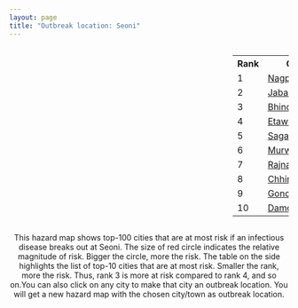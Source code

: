 ```yaml
---
layout: page
title: "Outbreak location: Seoni"
---
```

<div style="width: 100%; overflow: auto;">
<div style="width: 75%; float: left;">
<div id="mapid">
<script src="https://buda-magenta.github.io/hazard_map/load_map.js"></script>

<script>
var marker_outbreak = L.marker([22.275879, 79.721045],{"autoPan": true}).addTo(map); marker_outbreak.bindTooltip("Seoni").openTooltip();

var circle_1 = L.circle([21.149813, 79.082056], {"pane": "markerPane", "color": "red", "fill": true, "fillOpacity": 0.2, "fillRule": "evenodd", "lineCap": "round", "lineJoin": "round", "opacity": 1.0, "radius": 138654, "stroke": true, "weight": 3}).addTo(map);
circle_1.bindTooltip("Nagpur<br>rank: 1<br>hazard index: 0.138655")
circle_1.bindPopup('<a href="https://buda-magenta.github.io/hazard_map/Nagpur">Nagpur</a>')

var circle_2 = L.circle([23.160894, 79.949770], {"pane": "markerPane", "color": "red", "fill": true, "fillOpacity": 0.2, "fillRule": "evenodd", "lineCap": "round", "lineJoin": "round", "opacity": 1.0, "radius": 60774, "stroke": true, "weight": 3}).addTo(map);
circle_2.bindTooltip("Jabalpur<br>rank: 2<br>hazard index: 0.060775")
circle_2.bindPopup('<a href="https://buda-magenta.github.io/hazard_map/Jabalpur">Jabalpur</a>')

var circle_3 = L.circle([26.500000, 78.750000], {"pane": "markerPane", "color": "red", "fill": true, "fillOpacity": 0.2, "fillRule": "evenodd", "lineCap": "round", "lineJoin": "round", "opacity": 1.0, "radius": 58579, "stroke": true, "weight": 3}).addTo(map);
circle_3.bindTooltip("Bhind<br>rank: 3<br>hazard index: 0.058580")
circle_3.bindPopup('<a href="https://buda-magenta.github.io/hazard_map/Bhind">Bhind</a>')

var circle_4 = L.circle([26.718324, 79.090254], {"pane": "markerPane", "color": "red", "fill": true, "fillOpacity": 0.2, "fillRule": "evenodd", "lineCap": "round", "lineJoin": "round", "opacity": 1.0, "radius": 24304, "stroke": true, "weight": 3}).addTo(map);
circle_4.bindTooltip("Etawah<br>rank: 4<br>hazard index: 0.024304")
circle_4.bindPopup('<a href="https://buda-magenta.github.io/hazard_map/Etawah">Etawah</a>')

var circle_5 = L.circle([23.809612, 78.759114], {"pane": "markerPane", "color": "red", "fill": true, "fillOpacity": 0.2, "fillRule": "evenodd", "lineCap": "round", "lineJoin": "round", "opacity": 1.0, "radius": 15756, "stroke": true, "weight": 3}).addTo(map);
circle_5.bindTooltip("Sagar<br>rank: 5<br>hazard index: 0.015757")
circle_5.bindPopup('<a href="https://buda-magenta.github.io/hazard_map/Sagar">Sagar</a>')

var circle_6 = L.circle([23.833962, 80.392456], {"pane": "markerPane", "color": "red", "fill": true, "fillOpacity": 0.2, "fillRule": "evenodd", "lineCap": "round", "lineJoin": "round", "opacity": 1.0, "radius": 12789, "stroke": true, "weight": 3}).addTo(map);
circle_6.bindTooltip("Murwara<br>rank: 6<br>hazard index: 0.012789")
circle_6.bindPopup('<a href="https://buda-magenta.github.io/hazard_map/Murwara">Murwara</a>')

var circle_7 = L.circle([20.972740, 80.691555], {"pane": "markerPane", "color": "red", "fill": true, "fillOpacity": 0.2, "fillRule": "evenodd", "lineCap": "round", "lineJoin": "round", "opacity": 1.0, "radius": 9402, "stroke": true, "weight": 3}).addTo(map);
circle_7.bindTooltip("Rajnandgaon<br>rank: 7<br>hazard index: 0.009403")
circle_7.bindPopup('<a href="https://buda-magenta.github.io/hazard_map/Rajnandgaon">Rajnandgaon</a>')

var circle_8 = L.circle([22.139831, 78.809645], {"pane": "markerPane", "color": "red", "fill": true, "fillOpacity": 0.2, "fillRule": "evenodd", "lineCap": "round", "lineJoin": "round", "opacity": 1.0, "radius": 7970, "stroke": true, "weight": 3}).addTo(map);
circle_8.bindTooltip("Chhindwara<br>rank: 8<br>hazard index: 0.007970")
circle_8.bindPopup('<a href="https://buda-magenta.github.io/hazard_map/Chhindwara">Chhindwara</a>')

var circle_9 = L.circle([21.145629, 80.268387], {"pane": "markerPane", "color": "red", "fill": true, "fillOpacity": 0.2, "fillRule": "evenodd", "lineCap": "round", "lineJoin": "round", "opacity": 1.0, "radius": 7660, "stroke": true, "weight": 3}).addTo(map);
circle_9.bindTooltip("Gondiya<br>rank: 9<br>hazard index: 0.007660")
circle_9.bindPopup('<a href="https://buda-magenta.github.io/hazard_map/Gondiya">Gondiya</a>')

var circle_10 = L.circle([23.750000, 79.583333], {"pane": "markerPane", "color": "red", "fill": true, "fillOpacity": 0.2, "fillRule": "evenodd", "lineCap": "round", "lineJoin": "round", "opacity": 1.0, "radius": 7204, "stroke": true, "weight": 3}).addTo(map);
circle_10.bindTooltip("Damoh<br>rank: 10<br>hazard index: 0.007204")
circle_10.bindPopup('<a href="https://buda-magenta.github.io/hazard_map/Damoh">Damoh</a>')

var circle_11 = L.circle([22.600150, 77.926645], {"pane": "markerPane", "color": "red", "fill": true, "fillOpacity": 0.2, "fillRule": "evenodd", "lineCap": "round", "lineJoin": "round", "opacity": 1.0, "radius": 6799, "stroke": true, "weight": 3}).addTo(map);
circle_11.bindTooltip("Hoshangabad<br>rank: 11<br>hazard index: 0.006799")
circle_11.bindPopup('<a href="https://buda-magenta.github.io/hazard_map/Hoshangabad">Hoshangabad</a>')

var circle_12 = L.circle([20.825623, 78.613146], {"pane": "markerPane", "color": "red", "fill": true, "fillOpacity": 0.2, "fillRule": "evenodd", "lineCap": "round", "lineJoin": "round", "opacity": 1.0, "radius": 6083, "stroke": true, "weight": 3}).addTo(map);
circle_12.bindTooltip("Wardha<br>rank: 12<br>hazard index: 0.006084")
circle_12.bindPopup('<a href="https://buda-magenta.github.io/hazard_map/Wardha">Wardha</a>')

var circle_13 = L.circle([21.879616, 77.875681], {"pane": "markerPane", "color": "red", "fill": true, "fillOpacity": 0.2, "fillRule": "evenodd", "lineCap": "round", "lineJoin": "round", "opacity": 1.0, "radius": 5956, "stroke": true, "weight": 3}).addTo(map);
circle_13.bindTooltip("Betul<br>rank: 13<br>hazard index: 0.005957")
circle_13.bindPopup('<a href="https://buda-magenta.github.io/hazard_map/Betul">Betul</a>')

var circle_14 = L.circle([25.531031, 78.652689], {"pane": "markerPane", "color": "red", "fill": true, "fillOpacity": 0.2, "fillRule": "evenodd", "lineCap": "round", "lineJoin": "round", "opacity": 1.0, "radius": 5581, "stroke": true, "weight": 3}).addTo(map);
circle_14.bindTooltip("Jhansi<br>rank: 14<br>hazard index: 0.005582")
circle_14.bindPopup('<a href="https://buda-magenta.github.io/hazard_map/Jhansi">Jhansi</a>')

var circle_15 = L.circle([21.237947, 81.633683], {"pane": "markerPane", "color": "red", "fill": true, "fillOpacity": 0.2, "fillRule": "evenodd", "lineCap": "round", "lineJoin": "round", "opacity": 1.0, "radius": 4483, "stroke": true, "weight": 3}).addTo(map);
circle_15.bindTooltip("Raipur<br>rank: 15<br>hazard index: 0.004483")
circle_15.bindPopup('<a href="https://buda-magenta.github.io/hazard_map/Raipur">Raipur</a>')

var circle_16 = L.circle([19.075990, 72.877393], {"pane": "markerPane", "color": "red", "fill": true, "fillOpacity": 0.2, "fillRule": "evenodd", "lineCap": "round", "lineJoin": "round", "opacity": 1.0, "radius": 4418, "stroke": true, "weight": 3}).addTo(map);
circle_16.bindTooltip("Mumbai<br>rank: 16<br>hazard index: 0.004419")
circle_16.bindPopup('<a href="https://buda-magenta.github.io/hazard_map/Mumbai">Mumbai</a>')

var circle_17 = L.circle([21.154541, 77.644296], {"pane": "markerPane", "color": "red", "fill": true, "fillOpacity": 0.2, "fillRule": "evenodd", "lineCap": "round", "lineJoin": "round", "opacity": 1.0, "radius": 4130, "stroke": true, "weight": 3}).addTo(map);
circle_17.bindTooltip("Amravati<br>rank: 17<br>hazard index: 0.004130")
circle_17.bindPopup('<a href="https://buda-magenta.github.io/hazard_map/Amravati">Amravati</a>')

var circle_18 = L.circle([20.030976, 79.358139], {"pane": "markerPane", "color": "red", "fill": true, "fillOpacity": 0.2, "fillRule": "evenodd", "lineCap": "round", "lineJoin": "round", "opacity": 1.0, "radius": 3257, "stroke": true, "weight": 3}).addTo(map);
circle_18.bindTooltip("Chandrapur<br>rank: 18<br>hazard index: 0.003258")
circle_18.bindPopup('<a href="https://buda-magenta.github.io/hazard_map/Chandrapur">Chandrapur</a>')

var circle_19 = L.circle([26.460914, 80.321759], {"pane": "markerPane", "color": "red", "fill": true, "fillOpacity": 0.2, "fillRule": "evenodd", "lineCap": "round", "lineJoin": "round", "opacity": 1.0, "radius": 2522, "stroke": true, "weight": 3}).addTo(map);
circle_19.bindTooltip("Kanpur<br>rank: 19<br>hazard index: 0.002522")
circle_19.bindPopup('<a href="https://buda-magenta.github.io/hazard_map/Kanpur">Kanpur</a>')

var circle_20 = L.circle([24.500000, 81.000000], {"pane": "markerPane", "color": "red", "fill": true, "fillOpacity": 0.2, "fillRule": "evenodd", "lineCap": "round", "lineJoin": "round", "opacity": 1.0, "radius": 2298, "stroke": true, "weight": 3}).addTo(map);
circle_20.bindTooltip("Satna<br>rank: 20<br>hazard index: 0.002299")
circle_20.bindPopup('<a href="https://buda-magenta.github.io/hazard_map/Satna">Satna</a>')

var circle_21 = L.circle([28.651718, 77.221939], {"pane": "markerPane", "color": "red", "fill": true, "fillOpacity": 0.2, "fillRule": "evenodd", "lineCap": "round", "lineJoin": "round", "opacity": 1.0, "radius": 2015, "stroke": true, "weight": 3}).addTo(map);
circle_21.bindTooltip("Delhi<br>rank: 21<br>hazard index: 0.002015")
circle_21.bindPopup('<a href="https://buda-magenta.github.io/hazard_map/Delhi">Delhi</a>')

var circle_22 = L.circle([23.258486, 77.401989], {"pane": "markerPane", "color": "red", "fill": true, "fillOpacity": 0.2, "fillRule": "evenodd", "lineCap": "round", "lineJoin": "round", "opacity": 1.0, "radius": 1881, "stroke": true, "weight": 3}).addTo(map);
circle_22.bindTooltip("Bhopal<br>rank: 22<br>hazard index: 0.001881")
circle_22.bindPopup('<a href="https://buda-magenta.github.io/hazard_map/Bhopal">Bhopal</a>')

var circle_23 = L.circle([25.438130, 81.833800], {"pane": "markerPane", "color": "red", "fill": true, "fillOpacity": 0.2, "fillRule": "evenodd", "lineCap": "round", "lineJoin": "round", "opacity": 1.0, "radius": 1796, "stroke": true, "weight": 3}).addTo(map);
circle_23.bindTooltip("Allahabad<br>rank: 23<br>hazard index: 0.001797")
circle_23.bindPopup('<a href="https://buda-magenta.github.io/hazard_map/Allahabad">Allahabad</a>')

var circle_24 = L.circle([26.203725, 78.157363], {"pane": "markerPane", "color": "red", "fill": true, "fillOpacity": 0.2, "fillRule": "evenodd", "lineCap": "round", "lineJoin": "round", "opacity": 1.0, "radius": 1751, "stroke": true, "weight": 3}).addTo(map);
circle_24.bindTooltip("Gwalior<br>rank: 24<br>hazard index: 0.001751")
circle_24.bindPopup('<a href="https://buda-magenta.github.io/hazard_map/Gwalior">Gwalior</a>')

var circle_25 = L.circle([22.541418, 88.357691], {"pane": "markerPane", "color": "red", "fill": true, "fillOpacity": 0.2, "fillRule": "evenodd", "lineCap": "round", "lineJoin": "round", "opacity": 1.0, "radius": 1725, "stroke": true, "weight": 3}).addTo(map);
circle_25.bindTooltip("Kolkata<br>rank: 25<br>hazard index: 0.001726")
circle_25.bindPopup('<a href="https://buda-magenta.github.io/hazard_map/Kolkata">Kolkata</a>')

var circle_26 = L.circle([18.521428, 73.854454], {"pane": "markerPane", "color": "red", "fill": true, "fillOpacity": 0.2, "fillRule": "evenodd", "lineCap": "round", "lineJoin": "round", "opacity": 1.0, "radius": 1681, "stroke": true, "weight": 3}).addTo(map);
circle_26.bindTooltip("Pune<br>rank: 26<br>hazard index: 0.001682")
circle_26.bindPopup('<a href="https://buda-magenta.github.io/hazard_map/Pune">Pune</a>')

var circle_27 = L.circle([20.843512, 75.525927], {"pane": "markerPane", "color": "red", "fill": true, "fillOpacity": 0.2, "fillRule": "evenodd", "lineCap": "round", "lineJoin": "round", "opacity": 1.0, "radius": 1461, "stroke": true, "weight": 3}).addTo(map);
circle_27.bindTooltip("Jalgaon<br>rank: 27<br>hazard index: 0.001461")
circle_27.bindPopup('<a href="https://buda-magenta.github.io/hazard_map/Jalgaon">Jalgaon</a>')

var circle_28 = L.circle([27.175255, 78.009816], {"pane": "markerPane", "color": "red", "fill": true, "fillOpacity": 0.2, "fillRule": "evenodd", "lineCap": "round", "lineJoin": "round", "opacity": 1.0, "radius": 1435, "stroke": true, "weight": 3}).addTo(map);
circle_28.bindTooltip("Agra<br>rank: 28<br>hazard index: 0.001435")
circle_28.bindPopup('<a href="https://buda-magenta.github.io/hazard_map/Agra">Agra</a>')

var circle_29 = L.circle([22.720362, 75.868200], {"pane": "markerPane", "color": "red", "fill": true, "fillOpacity": 0.2, "fillRule": "evenodd", "lineCap": "round", "lineJoin": "round", "opacity": 1.0, "radius": 1423, "stroke": true, "weight": 3}).addTo(map);
circle_29.bindTooltip("Indore<br>rank: 29<br>hazard index: 0.001424")
circle_29.bindPopup('<a href="https://buda-magenta.github.io/hazard_map/Indore">Indore</a>')

var circle_30 = L.circle([17.388786, 78.461065], {"pane": "markerPane", "color": "red", "fill": true, "fillOpacity": 0.2, "fillRule": "evenodd", "lineCap": "round", "lineJoin": "round", "opacity": 1.0, "radius": 1310, "stroke": true, "weight": 3}).addTo(map);
circle_30.bindTooltip("Hyderabad<br>rank: 30<br>hazard index: 0.001311")
circle_30.bindPopup('<a href="https://buda-magenta.github.io/hazard_map/Hyderabad">Hyderabad</a>')

var circle_31 = L.circle([12.979120, 77.591300], {"pane": "markerPane", "color": "red", "fill": true, "fillOpacity": 0.2, "fillRule": "evenodd", "lineCap": "round", "lineJoin": "round", "opacity": 1.0, "radius": 1185, "stroke": true, "weight": 3}).addTo(map);
circle_31.bindTooltip("Bangalore<br>rank: 31<br>hazard index: 0.001185")
circle_31.bindPopup('<a href="https://buda-magenta.github.io/hazard_map/Bangalore">Bangalore</a>')

var circle_32 = L.circle([21.199035, 81.397955], {"pane": "markerPane", "color": "red", "fill": true, "fillOpacity": 0.2, "fillRule": "evenodd", "lineCap": "round", "lineJoin": "round", "opacity": 1.0, "radius": 1180, "stroke": true, "weight": 3}).addTo(map);
circle_32.bindTooltip("Durg<br>rank: 32<br>hazard index: 0.001181")
circle_32.bindPopup('<a href="https://buda-magenta.github.io/hazard_map/Durg">Durg</a>')

var circle_33 = L.circle([24.197443, 82.666145], {"pane": "markerPane", "color": "red", "fill": true, "fillOpacity": 0.2, "fillRule": "evenodd", "lineCap": "round", "lineJoin": "round", "opacity": 1.0, "radius": 1160, "stroke": true, "weight": 3}).addTo(map);
circle_33.bindTooltip("Singrauli<br>rank: 33<br>hazard index: 0.001161")
circle_33.bindPopup('<a href="https://buda-magenta.github.io/hazard_map/Singrauli">Singrauli</a>')

var circle_34 = L.circle([22.383333, 82.133333], {"pane": "markerPane", "color": "red", "fill": true, "fillOpacity": 0.2, "fillRule": "evenodd", "lineCap": "round", "lineJoin": "round", "opacity": 1.0, "radius": 1042, "stroke": true, "weight": 3}).addTo(map);
circle_34.bindTooltip("Bilaspur<br>rank: 34<br>hazard index: 0.001043")
circle_34.bindPopup('<a href="https://buda-magenta.github.io/hazard_map/Bilaspur">Bilaspur</a>')

var circle_35 = L.circle([13.083694, 80.270186], {"pane": "markerPane", "color": "red", "fill": true, "fillOpacity": 0.2, "fillRule": "evenodd", "lineCap": "round", "lineJoin": "round", "opacity": 1.0, "radius": 1004, "stroke": true, "weight": 3}).addTo(map);
circle_35.bindTooltip("Chennai<br>rank: 35<br>hazard index: 0.001005")
circle_35.bindPopup('<a href="https://buda-magenta.github.io/hazard_map/Chennai">Chennai</a>')

var circle_36 = L.circle([26.838100, 80.934600], {"pane": "markerPane", "color": "red", "fill": true, "fillOpacity": 0.2, "fillRule": "evenodd", "lineCap": "round", "lineJoin": "round", "opacity": 1.0, "radius": 912, "stroke": true, "weight": 3}).addTo(map);
circle_36.bindTooltip("Lucknow<br>rank: 36<br>hazard index: 0.000913")
circle_36.bindPopup('<a href="https://buda-magenta.github.io/hazard_map/Lucknow">Lucknow</a>')

var circle_37 = L.circle([20.761862, 77.192172], {"pane": "markerPane", "color": "red", "fill": true, "fillOpacity": 0.2, "fillRule": "evenodd", "lineCap": "round", "lineJoin": "round", "opacity": 1.0, "radius": 890, "stroke": true, "weight": 3}).addTo(map);
circle_37.bindTooltip("Akola<br>rank: 37<br>hazard index: 0.000890")
circle_37.bindPopup('<a href="https://buda-magenta.github.io/hazard_map/Akola">Akola</a>')

var circle_38 = L.circle([20.166670, 79.172114], {"pane": "markerPane", "color": "red", "fill": true, "fillOpacity": 0.2, "fillRule": "evenodd", "lineCap": "round", "lineJoin": "round", "opacity": 1.0, "radius": 849, "stroke": true, "weight": 3}).addTo(map);
circle_38.bindTooltip("Bhadravati<br>rank: 38<br>hazard index: 0.000849")
circle_38.bindPopup('<a href="https://buda-magenta.github.io/hazard_map/Bhadravati">Bhadravati</a>')

var circle_39 = L.circle([21.200996, 81.335426], {"pane": "markerPane", "color": "red", "fill": true, "fillOpacity": 0.2, "fillRule": "evenodd", "lineCap": "round", "lineJoin": "round", "opacity": 1.0, "radius": 842, "stroke": true, "weight": 3}).addTo(map);
circle_39.bindTooltip("Bhilai Nagar<br>rank: 39<br>hazard index: 0.000842")
circle_39.bindPopup('<a href="https://buda-magenta.github.io/hazard_map/Bhilai_Nagar">Bhilai Nagar</a>')

var circle_40 = L.circle([27.876990, 78.137290], {"pane": "markerPane", "color": "red", "fill": true, "fillOpacity": 0.2, "fillRule": "evenodd", "lineCap": "round", "lineJoin": "round", "opacity": 1.0, "radius": 795, "stroke": true, "weight": 3}).addTo(map);
circle_40.bindTooltip("Aligarh<br>rank: 40<br>hazard index: 0.000795")
circle_40.bindPopup('<a href="https://buda-magenta.github.io/hazard_map/Aligarh">Aligarh</a>')

var circle_41 = L.circle([23.122634, 83.198189], {"pane": "markerPane", "color": "red", "fill": true, "fillOpacity": 0.2, "fillRule": "evenodd", "lineCap": "round", "lineJoin": "round", "opacity": 1.0, "radius": 627, "stroke": true, "weight": 3}).addTo(map);
circle_41.bindTooltip("Ambikapur<br>rank: 41<br>hazard index: 0.000628")
circle_41.bindPopup('<a href="https://buda-magenta.github.io/hazard_map/Ambikapur">Ambikapur</a>')

var circle_42 = L.circle([19.500000, 78.500000], {"pane": "markerPane", "color": "red", "fill": true, "fillOpacity": 0.2, "fillRule": "evenodd", "lineCap": "round", "lineJoin": "round", "opacity": 1.0, "radius": 616, "stroke": true, "weight": 3}).addTo(map);
circle_42.bindTooltip("Adilabad<br>rank: 42<br>hazard index: 0.000617")
circle_42.bindPopup('<a href="https://buda-magenta.github.io/hazard_map/Adilabad">Adilabad</a>')

var circle_43 = L.circle([27.177366, 78.389912], {"pane": "markerPane", "color": "red", "fill": true, "fillOpacity": 0.2, "fillRule": "evenodd", "lineCap": "round", "lineJoin": "round", "opacity": 1.0, "radius": 550, "stroke": true, "weight": 3}).addTo(map);
circle_43.bindTooltip("Firozabad<br>rank: 43<br>hazard index: 0.000550")
circle_43.bindPopup('<a href="https://buda-magenta.github.io/hazard_map/Firozabad">Firozabad</a>')

var circle_44 = L.circle([24.759267, 81.655000], {"pane": "markerPane", "color": "red", "fill": true, "fillOpacity": 0.2, "fillRule": "evenodd", "lineCap": "round", "lineJoin": "round", "opacity": 1.0, "radius": 541, "stroke": true, "weight": 3}).addTo(map);
circle_44.bindTooltip("Rewa<br>rank: 44<br>hazard index: 0.000542")
circle_44.bindPopup('<a href="https://buda-magenta.github.io/hazard_map/Rewa">Rewa</a>')

var circle_45 = L.circle([22.801519, 86.202958], {"pane": "markerPane", "color": "red", "fill": true, "fillOpacity": 0.2, "fillRule": "evenodd", "lineCap": "round", "lineJoin": "round", "opacity": 1.0, "radius": 533, "stroke": true, "weight": 3}).addTo(map);
circle_45.bindTooltip("Jamshedpur<br>rank: 45<br>hazard index: 0.000534")
circle_45.bindPopup('<a href="https://buda-magenta.github.io/hazard_map/Jamshedpur">Jamshedpur</a>')

var circle_46 = L.circle([25.335649, 83.007629], {"pane": "markerPane", "color": "red", "fill": true, "fillOpacity": 0.2, "fillRule": "evenodd", "lineCap": "round", "lineJoin": "round", "opacity": 1.0, "radius": 520, "stroke": true, "weight": 3}).addTo(map);
circle_46.bindTooltip("Varanasi<br>rank: 46<br>hazard index: 0.000520")
circle_46.bindPopup('<a href="https://buda-magenta.github.io/hazard_map/Varanasi">Varanasi</a>')

var circle_47 = L.circle([20.325704, 78.116914], {"pane": "markerPane", "color": "red", "fill": true, "fillOpacity": 0.2, "fillRule": "evenodd", "lineCap": "round", "lineJoin": "round", "opacity": 1.0, "radius": 517, "stroke": true, "weight": 3}).addTo(map);
circle_47.bindTooltip("Yavatmal<br>rank: 47<br>hazard index: 0.000518")
circle_47.bindPopup('<a href="https://buda-magenta.github.io/hazard_map/Yavatmal">Yavatmal</a>')

var circle_48 = L.circle([20.475195, 78.742396], {"pane": "markerPane", "color": "red", "fill": true, "fillOpacity": 0.2, "fillRule": "evenodd", "lineCap": "round", "lineJoin": "round", "opacity": 1.0, "radius": 512, "stroke": true, "weight": 3}).addTo(map);
circle_48.bindTooltip("Hinganghat<br>rank: 48<br>hazard index: 0.000512")
circle_48.bindPopup('<a href="https://buda-magenta.github.io/hazard_map/Hinganghat">Hinganghat</a>')

var circle_49 = L.circle([25.196826, 76.000893], {"pane": "markerPane", "color": "red", "fill": true, "fillOpacity": 0.2, "fillRule": "evenodd", "lineCap": "round", "lineJoin": "round", "opacity": 1.0, "radius": 481, "stroke": true, "weight": 3}).addTo(map);
circle_49.bindTooltip("Kota<br>rank: 49<br>hazard index: 0.000482")
circle_49.bindPopup('<a href="https://buda-magenta.github.io/hazard_map/Kota">Kota</a>')

var circle_50 = L.circle([26.915458, 75.818982], {"pane": "markerPane", "color": "red", "fill": true, "fillOpacity": 0.2, "fillRule": "evenodd", "lineCap": "round", "lineJoin": "round", "opacity": 1.0, "radius": 473, "stroke": true, "weight": 3}).addTo(map);
circle_50.bindTooltip("Jaipur<br>rank: 50<br>hazard index: 0.000473")
circle_50.bindPopup('<a href="https://buda-magenta.github.io/hazard_map/Jaipur">Jaipur</a>')

var circle_51 = L.circle([20.993276, 75.839983], {"pane": "markerPane", "color": "red", "fill": true, "fillOpacity": 0.2, "fillRule": "evenodd", "lineCap": "round", "lineJoin": "round", "opacity": 1.0, "radius": 471, "stroke": true, "weight": 3}).addTo(map);
circle_51.bindTooltip("Bhusawal<br>rank: 51<br>hazard index: 0.000472")
circle_51.bindPopup('<a href="https://buda-magenta.github.io/hazard_map/Bhusawal">Bhusawal</a>')

var circle_52 = L.circle([16.508759, 80.618510], {"pane": "markerPane", "color": "red", "fill": true, "fillOpacity": 0.2, "fillRule": "evenodd", "lineCap": "round", "lineJoin": "round", "opacity": 1.0, "radius": 429, "stroke": true, "weight": 3}).addTo(map);
circle_52.bindTooltip("Vijayawada<br>rank: 52<br>hazard index: 0.000429")
circle_52.bindPopup('<a href="https://buda-magenta.github.io/hazard_map/Vijayawada">Vijayawada</a>')

var circle_53 = L.circle([20.259399, 76.976203], {"pane": "markerPane", "color": "red", "fill": true, "fillOpacity": 0.2, "fillRule": "evenodd", "lineCap": "round", "lineJoin": "round", "opacity": 1.0, "radius": 408, "stroke": true, "weight": 3}).addTo(map);
circle_53.bindTooltip("Malegaon<br>rank: 53<br>hazard index: 0.000409")
circle_53.bindPopup('<a href="https://buda-magenta.github.io/hazard_map/Malegaon">Malegaon</a>')

var circle_54 = L.circle([25.375241, 77.828119], {"pane": "markerPane", "color": "red", "fill": true, "fillOpacity": 0.2, "fillRule": "evenodd", "lineCap": "round", "lineJoin": "round", "opacity": 1.0, "radius": 398, "stroke": true, "weight": 3}).addTo(map);
circle_54.bindTooltip("Shivpuri<br>rank: 54<br>hazard index: 0.000398")
circle_54.bindPopup('<a href="https://buda-magenta.github.io/hazard_map/Shivpuri">Shivpuri</a>')

var circle_55 = L.circle([23.174597, 75.785142], {"pane": "markerPane", "color": "red", "fill": true, "fillOpacity": 0.2, "fillRule": "evenodd", "lineCap": "round", "lineJoin": "round", "opacity": 1.0, "radius": 374, "stroke": true, "weight": 3}).addTo(map);
circle_55.bindTooltip("Ujjain<br>rank: 55<br>hazard index: 0.000374")
circle_55.bindPopup('<a href="https://buda-magenta.github.io/hazard_map/Ujjain">Ujjain</a>')

var circle_56 = L.circle([17.723128, 83.301284], {"pane": "markerPane", "color": "red", "fill": true, "fillOpacity": 0.2, "fillRule": "evenodd", "lineCap": "round", "lineJoin": "round", "opacity": 1.0, "radius": 337, "stroke": true, "weight": 3}).addTo(map);
circle_56.bindTooltip("Visakhapatnam<br>rank: 56<br>hazard index: 0.000337")
circle_56.bindPopup('<a href="https://buda-magenta.github.io/hazard_map/Visakhapatnam">Visakhapatnam</a>')

var circle_57 = L.circle([23.021624, 72.579707], {"pane": "markerPane", "color": "red", "fill": true, "fillOpacity": 0.2, "fillRule": "evenodd", "lineCap": "round", "lineJoin": "round", "opacity": 1.0, "radius": 321, "stroke": true, "weight": 3}).addTo(map);
circle_57.bindTooltip("Ahmedabad<br>rank: 57<br>hazard index: 0.000322")
circle_57.bindPopup('<a href="https://buda-magenta.github.io/hazard_map/Ahmedabad">Ahmedabad</a>')

var circle_58 = L.circle([27.633333, 77.583333], {"pane": "markerPane", "color": "red", "fill": true, "fillOpacity": 0.2, "fillRule": "evenodd", "lineCap": "round", "lineJoin": "round", "opacity": 1.0, "radius": 318, "stroke": true, "weight": 3}).addTo(map);
circle_58.bindTooltip("Mathura<br>rank: 58<br>hazard index: 0.000318")
circle_58.bindPopup('<a href="https://buda-magenta.github.io/hazard_map/Mathura">Mathura</a>')

var circle_59 = L.circle([21.170200, 72.831100], {"pane": "markerPane", "color": "red", "fill": true, "fillOpacity": 0.2, "fillRule": "evenodd", "lineCap": "round", "lineJoin": "round", "opacity": 1.0, "radius": 303, "stroke": true, "weight": 3}).addTo(map);
circle_59.bindTooltip("Surat<br>rank: 59<br>hazard index: 0.000303")
circle_59.bindPopup('<a href="https://buda-magenta.github.io/hazard_map/Surat">Surat</a>')

var circle_60 = L.circle([27.912633, 79.746563], {"pane": "markerPane", "color": "red", "fill": true, "fillOpacity": 0.2, "fillRule": "evenodd", "lineCap": "round", "lineJoin": "round", "opacity": 1.0, "radius": 298, "stroke": true, "weight": 3}).addTo(map);
circle_60.bindTooltip("Shahjahanpur<br>rank: 60<br>hazard index: 0.000299")
circle_60.bindPopup('<a href="https://buda-magenta.github.io/hazard_map/Shahjahanpur">Shahjahanpur</a>')

var circle_61 = L.circle([19.194329, 72.970178], {"pane": "markerPane", "color": "red", "fill": true, "fillOpacity": 0.2, "fillRule": "evenodd", "lineCap": "round", "lineJoin": "round", "opacity": 1.0, "radius": 285, "stroke": true, "weight": 3}).addTo(map);
circle_61.bindTooltip("Thane<br>rank: 61<br>hazard index: 0.000285")
circle_61.bindPopup('<a href="https://buda-magenta.github.io/hazard_map/Thane">Thane</a>')

var circle_62 = L.circle([26.269722, 82.994425], {"pane": "markerPane", "color": "red", "fill": true, "fillOpacity": 0.2, "fillRule": "evenodd", "lineCap": "round", "lineJoin": "round", "opacity": 1.0, "radius": 278, "stroke": true, "weight": 3}).addTo(map);
circle_62.bindTooltip("Burhanpur<br>rank: 62<br>hazard index: 0.000279")
circle_62.bindPopup('<a href="https://buda-magenta.github.io/hazard_map/Burhanpur">Burhanpur</a>')

var circle_63 = L.circle([21.977864, 76.568828], {"pane": "markerPane", "color": "red", "fill": true, "fillOpacity": 0.2, "fillRule": "evenodd", "lineCap": "round", "lineJoin": "round", "opacity": 1.0, "radius": 278, "stroke": true, "weight": 3}).addTo(map);
circle_63.bindTooltip("Khandwa<br>rank: 63<br>hazard index: 0.000279")
circle_63.bindPopup('<a href="https://buda-magenta.github.io/hazard_map/Khandwa">Khandwa</a>')

var circle_64 = L.circle([26.575504, 80.613762], {"pane": "markerPane", "color": "red", "fill": true, "fillOpacity": 0.2, "fillRule": "evenodd", "lineCap": "round", "lineJoin": "round", "opacity": 1.0, "radius": 277, "stroke": true, "weight": 3}).addTo(map);
circle_64.bindTooltip("Unnao<br>rank: 64<br>hazard index: 0.000278")
circle_64.bindPopup('<a href="https://buda-magenta.github.io/hazard_map/Unnao">Unnao</a>')

var circle_65 = L.circle([25.609324, 85.123525], {"pane": "markerPane", "color": "red", "fill": true, "fillOpacity": 0.2, "fillRule": "evenodd", "lineCap": "round", "lineJoin": "round", "opacity": 1.0, "radius": 275, "stroke": true, "weight": 3}).addTo(map);
circle_65.bindTooltip("Patna<br>rank: 65<br>hazard index: 0.000275")
circle_65.bindPopup('<a href="https://buda-magenta.github.io/hazard_map/Patna">Patna</a>')

var circle_66 = L.circle([22.214285, 84.872437], {"pane": "markerPane", "color": "red", "fill": true, "fillOpacity": 0.2, "fillRule": "evenodd", "lineCap": "round", "lineJoin": "round", "opacity": 1.0, "radius": 258, "stroke": true, "weight": 3}).addTo(map);
circle_66.bindTooltip("Raurkela<br>rank: 66<br>hazard index: 0.000259")
circle_66.bindPopup('<a href="https://buda-magenta.github.io/hazard_map/Raurkela">Raurkela</a>')

var circle_67 = L.circle([27.437194, 79.489129], {"pane": "markerPane", "color": "red", "fill": true, "fillOpacity": 0.2, "fillRule": "evenodd", "lineCap": "round", "lineJoin": "round", "opacity": 1.0, "radius": 251, "stroke": true, "weight": 3}).addTo(map);
circle_67.bindTooltip("Farrukhabad<br>rank: 67<br>hazard index: 0.000251")
circle_67.bindPopup('<a href="https://buda-magenta.github.io/hazard_map/Farrukhabad">Farrukhabad</a>')

var circle_68 = L.circle([27.265212, 77.369126], {"pane": "markerPane", "color": "red", "fill": true, "fillOpacity": 0.2, "fillRule": "evenodd", "lineCap": "round", "lineJoin": "round", "opacity": 1.0, "radius": 229, "stroke": true, "weight": 3}).addTo(map);
circle_68.bindTooltip("Bharatpur<br>rank: 68<br>hazard index: 0.000230")
circle_68.bindPopup('<a href="https://buda-magenta.github.io/hazard_map/Bharatpur">Bharatpur</a>')

var circle_69 = L.circle([20.011247, 73.790236], {"pane": "markerPane", "color": "red", "fill": true, "fillOpacity": 0.2, "fillRule": "evenodd", "lineCap": "round", "lineJoin": "round", "opacity": 1.0, "radius": 223, "stroke": true, "weight": 3}).addTo(map);
circle_69.bindTooltip("Nashik<br>rank: 69<br>hazard index: 0.000224")
circle_69.bindPopup('<a href="https://buda-magenta.github.io/hazard_map/Nashik">Nashik</a>')

var circle_70 = L.circle([22.519770, 82.629515], {"pane": "markerPane", "color": "red", "fill": true, "fillOpacity": 0.2, "fillRule": "evenodd", "lineCap": "round", "lineJoin": "round", "opacity": 1.0, "radius": 222, "stroke": true, "weight": 3}).addTo(map);
circle_70.bindTooltip("Korba<br>rank: 70<br>hazard index: 0.000223")
circle_70.bindPopup('<a href="https://buda-magenta.github.io/hazard_map/Korba">Korba</a>')

var circle_71 = L.circle([17.980609, 79.598212], {"pane": "markerPane", "color": "red", "fill": true, "fillOpacity": 0.2, "fillRule": "evenodd", "lineCap": "round", "lineJoin": "round", "opacity": 1.0, "radius": 216, "stroke": true, "weight": 3}).addTo(map);
circle_71.bindTooltip("Warangal<br>rank: 71<br>hazard index: 0.000216")
circle_71.bindPopup('<a href="https://buda-magenta.github.io/hazard_map/Warangal">Warangal</a>')

var circle_72 = L.circle([23.000000, 76.166667], {"pane": "markerPane", "color": "red", "fill": true, "fillOpacity": 0.2, "fillRule": "evenodd", "lineCap": "round", "lineJoin": "round", "opacity": 1.0, "radius": 210, "stroke": true, "weight": 3}).addTo(map);
circle_72.bindTooltip("Dewas<br>rank: 72<br>hazard index: 0.000210")
circle_72.bindPopup('<a href="https://buda-magenta.github.io/hazard_map/Dewas">Dewas</a>')

var circle_73 = L.circle([28.457876, 79.405571], {"pane": "markerPane", "color": "red", "fill": true, "fillOpacity": 0.2, "fillRule": "evenodd", "lineCap": "round", "lineJoin": "round", "opacity": 1.0, "radius": 203, "stroke": true, "weight": 3}).addTo(map);
circle_73.bindTooltip("Bareilly<br>rank: 73<br>hazard index: 0.000204")
circle_73.bindPopup('<a href="https://buda-magenta.github.io/hazard_map/Bareilly">Bareilly</a>')

var circle_74 = L.circle([19.169335, 77.311013], {"pane": "markerPane", "color": "red", "fill": true, "fillOpacity": 0.2, "fillRule": "evenodd", "lineCap": "round", "lineJoin": "round", "opacity": 1.0, "radius": 199, "stroke": true, "weight": 3}).addTo(map);
circle_74.bindTooltip("Nanded Waghala<br>rank: 74<br>hazard index: 0.000200")
circle_74.bindPopup('<a href="https://buda-magenta.github.io/hazard_map/Nanded_Waghala">Nanded Waghala</a>')

var circle_75 = L.circle([23.480592, 74.917790], {"pane": "markerPane", "color": "red", "fill": true, "fillOpacity": 0.2, "fillRule": "evenodd", "lineCap": "round", "lineJoin": "round", "opacity": 1.0, "radius": 192, "stroke": true, "weight": 3}).addTo(map);
circle_75.bindTooltip("Ratlam<br>rank: 75<br>hazard index: 0.000192")
circle_75.bindPopup('<a href="https://buda-magenta.github.io/hazard_map/Ratlam">Ratlam</a>')

var circle_76 = L.circle([20.266777, 85.843559], {"pane": "markerPane", "color": "red", "fill": true, "fillOpacity": 0.2, "fillRule": "evenodd", "lineCap": "round", "lineJoin": "round", "opacity": 1.0, "radius": 189, "stroke": true, "weight": 3}).addTo(map);
circle_76.bindTooltip("Bhubaneswar<br>rank: 76<br>hazard index: 0.000189")
circle_76.bindPopup('<a href="https://buda-magenta.github.io/hazard_map/Bhubaneswar">Bhubaneswar</a>')

var circle_77 = L.circle([26.166667, 77.500000], {"pane": "markerPane", "color": "red", "fill": true, "fillOpacity": 0.2, "fillRule": "evenodd", "lineCap": "round", "lineJoin": "round", "opacity": 1.0, "radius": 182, "stroke": true, "weight": 3}).addTo(map);
circle_77.bindTooltip("Morena<br>rank: 77<br>hazard index: 0.000183")
circle_77.bindPopup('<a href="https://buda-magenta.github.io/hazard_map/Morena">Morena</a>')

var circle_78 = L.circle([27.338577, 80.097526], {"pane": "markerPane", "color": "red", "fill": true, "fillOpacity": 0.2, "fillRule": "evenodd", "lineCap": "round", "lineJoin": "round", "opacity": 1.0, "radius": 178, "stroke": true, "weight": 3}).addTo(map);
circle_78.bindTooltip("Hardoi<br>rank: 78<br>hazard index: 0.000178")
circle_78.bindPopup('<a href="https://buda-magenta.github.io/hazard_map/Hardoi">Hardoi</a>')

var circle_79 = L.circle([13.932609, 75.574978], {"pane": "markerPane", "color": "red", "fill": true, "fillOpacity": 0.2, "fillRule": "evenodd", "lineCap": "round", "lineJoin": "round", "opacity": 1.0, "radius": 175, "stroke": true, "weight": 3}).addTo(map);
circle_79.bindTooltip("Shimoga<br>rank: 79<br>hazard index: 0.000176")
circle_79.bindPopup('<a href="https://buda-magenta.github.io/hazard_map/Shimoga">Shimoga</a>')

var circle_80 = L.circle([23.795281, 86.430964], {"pane": "markerPane", "color": "red", "fill": true, "fillOpacity": 0.2, "fillRule": "evenodd", "lineCap": "round", "lineJoin": "round", "opacity": 1.0, "radius": 171, "stroke": true, "weight": 3}).addTo(map);
circle_80.bindTooltip("Dhanbad<br>rank: 80<br>hazard index: 0.000171")
circle_80.bindPopup('<a href="https://buda-magenta.github.io/hazard_map/Dhanbad">Dhanbad</a>')

var circle_81 = L.circle([25.935955, 79.424328], {"pane": "markerPane", "color": "red", "fill": true, "fillOpacity": 0.2, "fillRule": "evenodd", "lineCap": "round", "lineJoin": "round", "opacity": 1.0, "radius": 157, "stroke": true, "weight": 3}).addTo(map);
circle_81.bindTooltip("Orai<br>rank: 81<br>hazard index: 0.000157")
circle_81.bindPopup('<a href="https://buda-magenta.github.io/hazard_map/Orai">Orai</a>')

var circle_82 = L.circle([25.476300, 80.339500], {"pane": "markerPane", "color": "red", "fill": true, "fillOpacity": 0.2, "fillRule": "evenodd", "lineCap": "round", "lineJoin": "round", "opacity": 1.0, "radius": 157, "stroke": true, "weight": 3}).addTo(map);
circle_82.bindTooltip("Banda<br>rank: 82<br>hazard index: 0.000157")
circle_82.bindPopup('<a href="https://buda-magenta.github.io/hazard_map/Banda">Banda</a>')

var circle_83 = L.circle([24.935635, 82.647701], {"pane": "markerPane", "color": "red", "fill": true, "fillOpacity": 0.2, "fillRule": "evenodd", "lineCap": "round", "lineJoin": "round", "opacity": 1.0, "radius": 153, "stroke": true, "weight": 3}).addTo(map);
circle_83.bindTooltip("Mirzapur<br>rank: 83<br>hazard index: 0.000154")
circle_83.bindPopup('<a href="https://buda-magenta.github.io/hazard_map/Mirzapur">Mirzapur</a>')

var circle_84 = L.circle([11.001812, 76.962843], {"pane": "markerPane", "color": "red", "fill": true, "fillOpacity": 0.2, "fillRule": "evenodd", "lineCap": "round", "lineJoin": "round", "opacity": 1.0, "radius": 149, "stroke": true, "weight": 3}).addTo(map);
circle_84.bindTooltip("Coimbatore<br>rank: 84<br>hazard index: 0.000149")
circle_84.bindPopup('<a href="https://buda-magenta.github.io/hazard_map/Coimbatore">Coimbatore</a>')

var circle_85 = L.circle([18.761516, 79.478785], {"pane": "markerPane", "color": "red", "fill": true, "fillOpacity": 0.2, "fillRule": "evenodd", "lineCap": "round", "lineJoin": "round", "opacity": 1.0, "radius": 143, "stroke": true, "weight": 3}).addTo(map);
circle_85.bindTooltip("Ramagundam<br>rank: 85<br>hazard index: 0.000143")
circle_85.bindPopup('<a href="https://buda-magenta.github.io/hazard_map/Ramagundam">Ramagundam</a>')

var circle_86 = L.circle([24.500000, 77.500000], {"pane": "markerPane", "color": "red", "fill": true, "fillOpacity": 0.2, "fillRule": "evenodd", "lineCap": "round", "lineJoin": "round", "opacity": 1.0, "radius": 131, "stroke": true, "weight": 3}).addTo(map);
circle_86.bindTooltip("Guna<br>rank: 86<br>hazard index: 0.000131")
circle_86.bindPopup('<a href="https://buda-magenta.github.io/hazard_map/Guna">Guna</a>')

var circle_87 = L.circle([22.500000, 83.500000], {"pane": "markerPane", "color": "red", "fill": true, "fillOpacity": 0.2, "fillRule": "evenodd", "lineCap": "round", "lineJoin": "round", "opacity": 1.0, "radius": 129, "stroke": true, "weight": 3}).addTo(map);
circle_87.bindTooltip("Raigarh<br>rank: 87<br>hazard index: 0.000130")
circle_87.bindPopup('<a href="https://buda-magenta.github.io/hazard_map/Raigarh">Raigarh</a>')

var circle_88 = L.circle([25.565691, 80.063489], {"pane": "markerPane", "color": "red", "fill": true, "fillOpacity": 0.2, "fillRule": "evenodd", "lineCap": "round", "lineJoin": "round", "opacity": 1.0, "radius": 127, "stroke": true, "weight": 3}).addTo(map);
circle_88.bindTooltip("Khanna<br>rank: 88<br>hazard index: 0.000127")
circle_88.bindPopup('<a href="https://buda-magenta.github.io/hazard_map/Khanna">Khanna</a>')

var circle_89 = L.circle([11.664300, 78.146000], {"pane": "markerPane", "color": "red", "fill": true, "fillOpacity": 0.2, "fillRule": "evenodd", "lineCap": "round", "lineJoin": "round", "opacity": 1.0, "radius": 124, "stroke": true, "weight": 3}).addTo(map);
circle_89.bindTooltip("Salem<br>rank: 89<br>hazard index: 0.000125")
circle_89.bindPopup('<a href="https://buda-magenta.github.io/hazard_map/Salem">Salem</a>')

var circle_90 = L.circle([26.732501, 77.036312], {"pane": "markerPane", "color": "red", "fill": true, "fillOpacity": 0.2, "fillRule": "evenodd", "lineCap": "round", "lineJoin": "round", "opacity": 1.0, "radius": 120, "stroke": true, "weight": 3}).addTo(map);
circle_90.bindTooltip("Hindaun<br>rank: 90<br>hazard index: 0.000121")
circle_90.bindPopup('<a href="https://buda-magenta.github.io/hazard_map/Hindaun">Hindaun</a>')

var circle_91 = L.circle([27.209822, 79.048137], {"pane": "markerPane", "color": "red", "fill": true, "fillOpacity": 0.2, "fillRule": "evenodd", "lineCap": "round", "lineJoin": "round", "opacity": 1.0, "radius": 115, "stroke": true, "weight": 3}).addTo(map);
circle_91.bindTooltip("Mainpuri<br>rank: 91<br>hazard index: 0.000116")
circle_91.bindPopup('<a href="https://buda-magenta.github.io/hazard_map/Mainpuri">Mainpuri</a>')

var circle_92 = L.circle([25.750000, 78.500000], {"pane": "markerPane", "color": "red", "fill": true, "fillOpacity": 0.2, "fillRule": "evenodd", "lineCap": "round", "lineJoin": "round", "opacity": 1.0, "radius": 110, "stroke": true, "weight": 3}).addTo(map);
circle_92.bindTooltip("Datia<br>rank: 92<br>hazard index: 0.000110")
circle_92.bindPopup('<a href="https://buda-magenta.github.io/hazard_map/Datia">Datia</a>')

var circle_93 = L.circle([26.653396, 77.624206], {"pane": "markerPane", "color": "red", "fill": true, "fillOpacity": 0.2, "fillRule": "evenodd", "lineCap": "round", "lineJoin": "round", "opacity": 1.0, "radius": 106, "stroke": true, "weight": 3}).addTo(map);
circle_93.bindTooltip("Dhaulpur<br>rank: 93<br>hazard index: 0.000107")
circle_93.bindPopup('<a href="https://buda-magenta.github.io/hazard_map/Dhaulpur">Dhaulpur</a>')

var circle_94 = L.circle([26.439874, 80.018000], {"pane": "markerPane", "color": "red", "fill": true, "fillOpacity": 0.2, "fillRule": "evenodd", "lineCap": "round", "lineJoin": "round", "opacity": 1.0, "radius": 105, "stroke": true, "weight": 3}).addTo(map);
circle_94.bindTooltip("Akbarpur<br>rank: 94<br>hazard index: 0.000106")
circle_94.bindPopup('<a href="https://buda-magenta.github.io/hazard_map/Akbarpur">Akbarpur</a>')

var circle_95 = L.circle([27.504639, 80.829466], {"pane": "markerPane", "color": "red", "fill": true, "fillOpacity": 0.2, "fillRule": "evenodd", "lineCap": "round", "lineJoin": "round", "opacity": 1.0, "radius": 95, "stroke": true, "weight": 3}).addTo(map);
circle_95.bindTooltip("Sitapur<br>rank: 95<br>hazard index: 0.000095")
circle_95.bindPopup('<a href="https://buda-magenta.github.io/hazard_map/Sitapur">Sitapur</a>')

var circle_96 = L.circle([16.702841, 74.240533], {"pane": "markerPane", "color": "red", "fill": true, "fillOpacity": 0.2, "fillRule": "evenodd", "lineCap": "round", "lineJoin": "round", "opacity": 1.0, "radius": 94, "stroke": true, "weight": 3}).addTo(map);
circle_96.bindTooltip("Kolhapur<br>rank: 96<br>hazard index: 0.000095")
circle_96.bindPopup('<a href="https://buda-magenta.github.io/hazard_map/Kolhapur">Kolhapur</a>')

var circle_97 = L.circle([19.250000, 74.750000], {"pane": "markerPane", "color": "red", "fill": true, "fillOpacity": 0.2, "fillRule": "evenodd", "lineCap": "round", "lineJoin": "round", "opacity": 1.0, "radius": 93, "stroke": true, "weight": 3}).addTo(map);
circle_97.bindTooltip("Ahmadnagar<br>rank: 97<br>hazard index: 0.000093")
circle_97.bindPopup('<a href="https://buda-magenta.github.io/hazard_map/Ahmadnagar">Ahmadnagar</a>')

var circle_98 = L.circle([27.036604, 78.651436], {"pane": "markerPane", "color": "red", "fill": true, "fillOpacity": 0.2, "fillRule": "evenodd", "lineCap": "round", "lineJoin": "round", "opacity": 1.0, "radius": 92, "stroke": true, "weight": 3}).addTo(map);
circle_98.bindTooltip("Shikohabad<br>rank: 98<br>hazard index: 0.000092")
circle_98.bindPopup('<a href="https://buda-magenta.github.io/hazard_map/Shikohabad">Shikohabad</a>')

var circle_99 = L.circle([22.297314, 73.194257], {"pane": "markerPane", "color": "red", "fill": true, "fillOpacity": 0.2, "fillRule": "evenodd", "lineCap": "round", "lineJoin": "round", "opacity": 1.0, "radius": 89, "stroke": true, "weight": 3}).addTo(map);
circle_99.bindTooltip("Vadodara<br>rank: 99<br>hazard index: 0.000090")
circle_99.bindPopup('<a href="https://buda-magenta.github.io/hazard_map/Vadodara">Vadodara</a>')

var circle_100 = L.circle([22.782355, 86.159003], {"pane": "markerPane", "color": "red", "fill": true, "fillOpacity": 0.2, "fillRule": "evenodd", "lineCap": "round", "lineJoin": "round", "opacity": 1.0, "radius": 87, "stroke": true, "weight": 3}).addTo(map);
circle_100.bindTooltip("Adityapur<br>rank: 100<br>hazard index: 0.000087")
circle_100.bindPopup('<a href="https://buda-magenta.github.io/hazard_map/Adityapur">Adityapur</a>')
</script>
</div>
</div>


<div style="width: 20%; float: right;">
<table>
<tr>
<th>Rank</th>
<th>City</th>
</tr>

<tr>
<td>1</td>
<td><a href="https://buda-magenta.github.io/hazard_map/Nagpur">Nagpur</a></td>
</tr>

<tr>
<td>2</td>
<td><a href="https://buda-magenta.github.io/hazard_map/Jabalpur">Jabalpur</a></td>
</tr>

<tr>
<td>3</td>
<td><a href="https://buda-magenta.github.io/hazard_map/Bhind">Bhind</a></td>
</tr>

<tr>
<td>4</td>
<td><a href="https://buda-magenta.github.io/hazard_map/Etawah">Etawah</a></td>
</tr>

<tr>
<td>5</td>
<td><a href="https://buda-magenta.github.io/hazard_map/Sagar">Sagar</a></td>
</tr>

<tr>
<td>6</td>
<td><a href="https://buda-magenta.github.io/hazard_map/Murwara">Murwara</a></td>
</tr>

<tr>
<td>7</td>
<td><a href="https://buda-magenta.github.io/hazard_map/Rajnandgaon">Rajnandgaon</a></td>
</tr>

<tr>
<td>8</td>
<td><a href="https://buda-magenta.github.io/hazard_map/Chhindwara">Chhindwara</a></td>
</tr>

<tr>
<td>9</td>
<td><a href="https://buda-magenta.github.io/hazard_map/Gondiya">Gondiya</a></td>
</tr>

<tr>
<td>10</td>
<td><a href="https://buda-magenta.github.io/hazard_map/Damoh">Damoh</a></td>
</tr>

</table>
</div>
</div>


<p align="center">This hazard map shows top-100 cities that are at most risk if an infectious disease breaks out at Seoni. The size of red circle indicates the relative magnitude of risk. Bigger the circle, more the risk. The table on the side highlights the list of top-10 cities that are at most risk. Smaller the rank, more the risk. Thus, rank 3 is more at risk compared to rank 4, and so on.You can also click on any city to make that city an outbreak location. You will get a new hazard map with the chosen city/town as outbreak location.
</p>